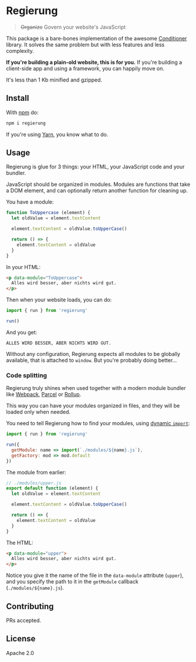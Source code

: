 # Regierung

> ~~Organize~~ Govern your website's JavaScript

This package is a bare-bones implementation of the awesome [Conditioner](https://github.com/rikschennink/conditioner) library. It solves the same problem but with less features and less complexity.

**If you're building a plain-old website, this is for you.** If you're building a client-side app and using a framework, you can happily move on.

It's less than 1 Kb minified and gzipped.

## Install

With [npm](https://github.com/npm/cli) do:

```bash
npm i regierung
```

If you're using [Yarn](https://yarnpkg.com/lang/en/), you know what to do.

## Usage

Regierung is glue for 3 things: your HTML, your JavaScript code and your bundler.

JavaScript should be organized in modules. Modules are functions that take a DOM element, and can optionally return another function for cleaning up.

You have a module:

```js
function ToUppercase (element) {
  let oldValue = element.textContent

  element.textContent = oldValue.toUpperCase()

  return () => {
    element.textContent = oldValue
  }
}
```

In your HTML:

```html
<p data-module="ToUppercase">
  Alles wird besser, aber nichts wird gut.
</p>
```

Then when your website loads, you can do:

```js
import { run } from 'regierung'

run()
```

And you get:

`ALLES WIRD BESSER, ABER NICHTS WIRD GUT.`

Without any configuration, Regierung expects all modules to be globally available, that is attached to `window`. But you're probably doing better…

### Code splitting

Regierung truly shines when used together with a modern module bundler like [Webpack](https://webpack.js.org/), [Parcel](https://parceljs.org/) or [Rollup](https://rollupjs.org/guide/en/).

This way you can have your modules organized in files, and they will be loaded only when needed.

You need to tell Regierung how to find your modules, using [dynamic `import`](https://developer.mozilla.org/en-US/docs/Web/JavaScript/Reference/Statements/import):

```js
import { run } from 'regierung'

run({
  getModule: name => import(`./modules/${name}.js`),
  getFactory: mod => mod.default
})
```

The module from earlier:

```js
// ./modules/upper.js
export default function (element) {
  let oldValue = element.textContent

  element.textContent = oldValue.toUpperCase()

  return () => {
    element.textContent = oldValue
  }
}
```

The HTML:

```html
<p data-module="upper">
  Alles wird besser, aber nichts wird gut.
</p>
```

Notice you give it the name of the file in the `data-module` attribute (`upper`), and you specify the path to it in the `getModule` callback (`./modules/${name}.js`).

## Contributing

PRs accepted.

## License

Apache 2.0